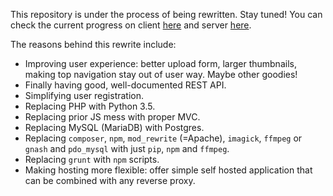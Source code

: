 This repository is under the process of being rewritten. Stay tuned! You can
check the current progress on client
[here](https://github.com/rr-/szurubooru/issues/84) and server
[here](https://github.com/rr-/szurubooru/issues/83).

The reasons behind this rewrite include:

- Improving user experience: better upload form, larger thumbnails, making top
  navigation stay out of user way. Maybe other goodies!
- Finally having good, well-documented REST API.
- Simplifying user registration.
- Replacing PHP with Python 3.5.
- Replacing prior JS mess with proper MVC.
- Replacing MySQL (MariaDB) with Postgres.
- Replacing `composer`, `npm`, `mod_rewrite` (=Apache), `imagick`, `ffmpeg` or
  `gnash` and `pdo_mysql` with just `pip`, `npm` and `ffmpeg`.
- Replacing `grunt` with `npm` scripts.
- Making hosting more flexible: offer simple self hosted application that can
  be combined with any reverse proxy.

